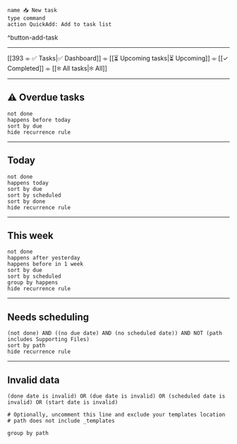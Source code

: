 ```button
name 📥 New task
type command
action QuickAdd: Add to task list
``` 
^button-add-task

---
[[393 ⌯ ✅ Tasks|✅ Dashboard]] ⌯ [[⏳ Upcoming tasks|⏳ Upcoming]] ⌯ [[✓ Completed]] ⌯ [[✻ All tasks|✻ All]]

---
## ⚠️ Overdue tasks
```tasks
not done
happens before today
sort by due
hide recurrence rule 
```
---
## Today
```tasks
not done 
happens today
sort by due
sort by scheduled
sort by done
hide recurrence rule 
```
---
## This week
```tasks
not done 
happens after yesterday
happens before in 1 week
sort by due
sort by scheduled
group by happens
hide recurrence rule 
```
---
## Needs scheduling
```tasks
(not done) AND ((no due date) AND (no scheduled date)) AND NOT (path includes Supporting Files)
sort by path
hide recurrence rule 
```
---
## Invalid data
```tasks
(done date is invalid) OR (due date is invalid) OR (scheduled date is invalid) OR (start date is invalid)

# Optionally, uncomment this line and exclude your templates location
# path does not include _templates

group by path
```